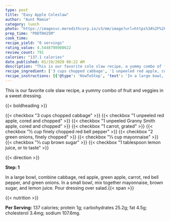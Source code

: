 ```yaml
---
type: post
title: "Easy Apple Coleslaw"
author: "Aunt Mamie"
category: lunch
photo: "https://imagesvc.meredithcorp.io/v3/mm/image?url=https%3A%2F%2Fimages.media-allrecipes.com%2Fuserphotos%2F1037964.jpg"
prep_time: "P0DT0H25M"
cook_time: 
recipe_yield: "6 servings"
rating_value: 4.5448798988622
review_count: 791
calories: "137.1 calories"
date_published: 01/19/2020 08:22 AM
description: "This is our favorite cole slaw recipe, a yummy combo of fruit and veggies in a sweet dressing."
recipe_ingredient: ['3 cups chopped cabbage', '1 unpeeled red apple, cored and chopped', '1 unpeeled Granny Smith apple, cored and chopped', '1 carrot, grated', '½ cup finely chopped red bell pepper', '2 green onions, finely chopped', '⅓ cup mayonnaise', '⅓ cup brown sugar', '1 tablespoon lemon juice, or to taste']
recipe_instructions: [{'@type': 'HowToStep', 'text': 'In a large bowl, combine cabbage, red apple, green apple, carrot, red bell pepper, and green onions. In a small bowl, mix together mayonnaise, brown sugar, and lemon juice. Pour dressing over salad.\n'}]
---
```


This is our favorite cole slaw recipe, a yummy combo of fruit and veggies in a sweet dressing. 

{{< boldheading >}}

{{< checkbox "3 cups chopped cabbage" >}}
{{< checkbox "1  unpeeled red apple, cored and chopped" >}}
{{< checkbox "1  unpeeled Granny Smith apple, cored and chopped" >}}
{{< checkbox "1  carrot, grated" >}}
{{< checkbox "½ cup finely chopped red bell pepper" >}}
{{< checkbox "2  green onions, finely chopped" >}}
{{< checkbox "⅓ cup mayonnaise" >}}
{{< checkbox "⅓ cup brown sugar" >}}
{{< checkbox "1 tablespoon lemon juice, or to taste" >}}


{{< direction >}}

**Step: 1**

In a large bowl, combine cabbage, red apple, green apple, carrot, red bell pepper, and green onions. In a small bowl, mix together mayonnaise, brown sugar, and lemon juice. Pour dressing over salad.{{< span >}}

{{< nutrition >}}

**Per Serving:** 137 calories; protein 1g; carbohydrates 25.2g; fat 4.5g; cholesterol 3.4mg; sodium 107.6mg.